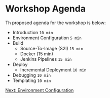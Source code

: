 Workshop Agenda
===============

Th proposed agenda for the workshop is below:

* Introduction `10 min`
* Environment Configuration `5 min`
* Build
    * Source-To-Image (S2I) `15 min`
    * Docker (15 min)
    * Jenkins Pipelines `15 min`
* Deploy
    * Incremental Deployment `10 min`
* Debugging `10 min`
* Templating `10 min`


[Next: Environment Configuration](https://github.com/rimolive/openshift-development-workshop/blob/master/workshop/environment-configuration.md)